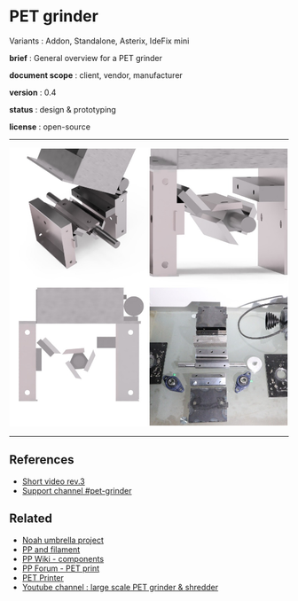# PET grinder

Variants : Addon, Standalone, Asterix, IdeFix mini

**brief** : General overview for a PET grinder

**document scope** : client, vendor, manufacturer

**version** : 0.4

**status** : design & prototyping

**license** : open-source

<hr/>

![](./overview.jpg)

<hr/>

## References

- [Short video rev.3](https://www.youtube.com/watch?v=ElOnSA7pS18&feature=youtu.be)
- [Support channel #pet-grinder](https://discord.gg/j7K7n9e)

## Related

- [Noah umbrella project](https://github.com/plastic-hub/noah/blob/master/machines/Noah.md)
- [PP and filament](https://precious-plastic.org/home/library/articles/filament/)
- [PP Wiki - components](https://precious-plastic.org/home/library/components/)
- [PP Forum - PET print](https://davehakkens.nl/community/forums/topic/3d-printer-for-pet-particles-no-filament-ever/)
- [PET Printer](https://www.youtube.com/watch?v=EbxNa3WLpjA)
- [Youtube channel : large scale PET grinder & shredder](https://www.youtube.com/watch?v=3xWvHz9JjjU)

